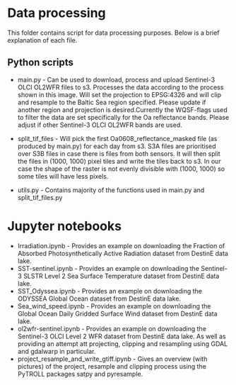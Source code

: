 # Data processing

This folder contains script for data processing purposes. Below is a brief explanation of each file.

## Python scripts

- main.py - Can be used to download, process and upload Sentinel-3 OLCI OL2WFR files to s3. Processes the data according to the process shown in this image. 
Will set the projection to EPSG:4326 and will clip and resample to the Baltic Sea region specified. Please update if another region and projection is desired.Currently the WQSF-flags used to filter the data are set specifically for the Oa reflectance bands. Please adjust if other Sentinel-3 OLCI OL2WFR bands are used.

- split_tif_files - Will pick the first Oa0608_reflectance_masked file (as produced by main.py) for each day from s3. S3A files are prioritised over S3B files in case there is files from both sensors. It will then split the files in (1000, 1000) pixel tiles and write the tiles back to s3. In our case the shape of the raster is not evenly divisible with (1000, 1000) so some tiles will have less pixels.

- utils.py - Contains majority of the functions used in main.py and split_tif_files.py

# Jupyter notebooks

- Irradiation.ipynb - Provides an example on downloading the Fraction of Absorbed Photosynthetically Active Radiation dataset from DestinE data lake.
- SST-sentinel.ipynb - Provides an example on downloading the Sentinel-3 SLSTR Level 2 Sea Surface Temperature dataset from DestinE data lake.
- SST_Odyssea.ipynb - Provides an example on downloading the ODYSSEA Global Ocean dataset from DestinE data lake.
- Sea_wind_speed.ipynb - Provides an example on downloading the Global Ocean Daily Gridded Surface Wind dataset from DestinE data lake.
- ol2wfr-sentinel.ipynb - Provides an example on downloading the Sentinel-3 OLCI Level 2 WFR dataset from DestinE data lake. As well as providing an attempt att projecting, clipping and resampling using GDAL and gdalwarp in particular.
- project_resample_and_write_gtiff.ipynb - Gives an overview (with pictures) of the project, resample and clipping process using the PyTROLL packages satpy and pyresample.
